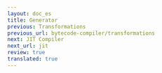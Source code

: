 ```yaml
---
layout: doc_es
title: Generator
previous: Transformations
previous_url: bytecode-compiler/transformations
next: JIT Compiler
next_url: jit
review: true
translated: true
---
```

